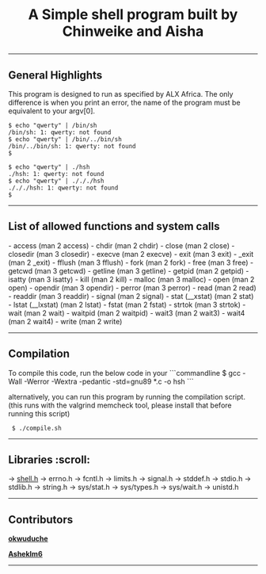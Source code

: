 
<h1 align="center"> A Simple shell program built by Chinweike and Aisha

----------------------------------------------------------

<h2> General Highlights </h2>

This program is designed to run as specified by ALX Africa.
The only difference is when you print an error, the name of the program must be equivalent to your argv[0].
```commandline
$ echo "qwerty" | /bin/sh
/bin/sh: 1: qwerty: not found
$ echo "qwerty" | /bin/../bin/sh
/bin/../bin/sh: 1: qwerty: not found
$
```

```commandline
$ echo "qwerty" | ./hsh
./hsh: 1: qwerty: not found
$ echo "qwerty" | ./././hsh
./././hsh: 1: qwerty: not found
$
```

---------------------------------------------------------

<h2> List of allowed functions and system calls </h2>
- access (man 2 access)
- chdir (man 2 chdir)
- close (man 2 close)
- closedir (man 3 closedir)
- execve (man 2 execve)
- exit (man 3 exit)
- _exit (man 2 _exit)
- fflush (man 3 fflush)
- fork (man 2 fork)
- free (man 3 free)
- getcwd (man 3 getcwd)
- getline (man 3 getline)
- getpid (man 2 getpid)
- isatty (man 3 isatty)
- kill (man 2 kill)
- malloc (man 3 malloc)
- open (man 2 open)
- opendir (man 3 opendir)
- perror (man 3 perror)
- read (man 2 read)
- readdir (man 3 readdir)
- signal (man 2 signal)
- stat (__xstat) (man 2 stat)
- lstat (__lxstat) (man 2 lstat)
- fstat (man 2 fstat)
- strtok (man 3 strtok)
- wait (man 2 wait)
- waitpid (man 2 waitpid)
- wait3 (man 2 wait3)
- wait4 (man 2 wait4)
- write (man 2 write)

---------------------------------------------------------

<h2> Compilation </h2>
To compile this code, run the below code in your
```commandline
 $ gcc -Wall -Werror -Wextra -pedantic -std=gnu89 *.c -o hsh
```

alternatively, you can run this program by running the compilation script. (this runs with the valgrind memcheck tool, please install that before running this script)
```commandline
 $ ./compile.sh
```

--------------------------------------------------------------------------------

<h2> Libraries :scroll: </h2>

-> [shell.h](shell.h)
-> errno.h
-> fcntl.h
-> limits.h
-> signal.h
-> stddef.h
-> stdio.h
-> stdlib.h
-> string.h
-> sys/stat.h
-> sys/types.h
-> sys/wait.h
-> unistd.h

--------------------------------------------------------------------------------

<h2> Contributors </h2>



<a href="https://github.com/okwuduche"><b>okwuduche</b></sub></a>

<a href="https://github.com/Asheklm6"><b>Asheklm6</b></sub></a>


--------------------------------------------------------------------------------
